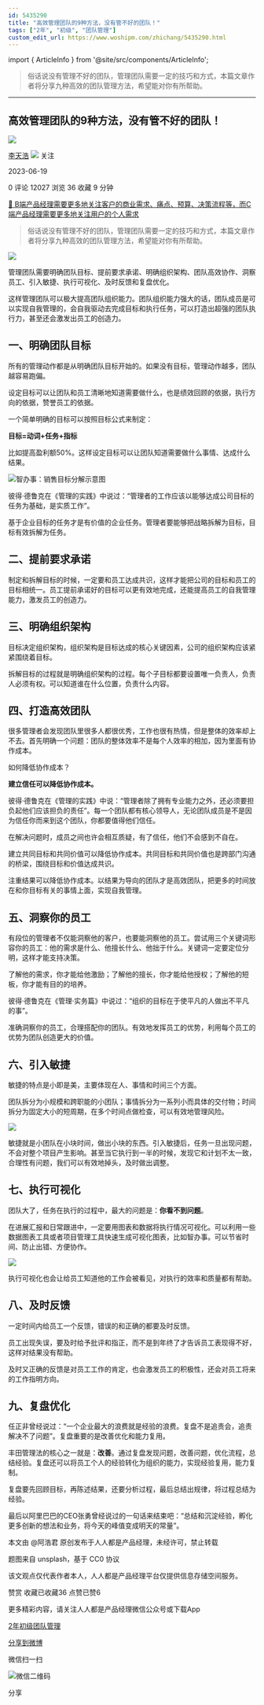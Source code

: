 ```yaml
---
id: 5435290
title: "高效管理团队的9种方法，没有管不好的团队！"
tags: ["2年", "初级", "团队管理"]
custom_edit_url: https://www.woshipm.com/zhichang/5435290.html
---
```

import { ArticleInfo } from '@site/src/components/ArticleInfo';

<ArticleInfo
    author="李天浩"
    authorLink="https://www.woshipm.com/u/1160156"
    published="2023-06-19"
    views={12027}
    comments={0}
    collects={36}
/>

> 俗话说没有管理不好的团队，管理团队需要一定的技巧和方式，本篇文章作者将分享九种高效的团队管理方法，希望能对你有所帮助。

---

## 高效管理团队的9种方法，没有管不好的团队！

[![](https://static.woshipm.com/APP_U_202010_20201023133411_9120.jpeg?imageView2/1/w/72/h/72/q/100)](https://www.woshipm.com/u/1160156)

[李天浩](https://www.woshipm.com/u/1160156) ![](https://static.woshipm.com/tag/1101_1@2x.png) 关注

2023-06-19

0 评论 12027 浏览 36 收藏 9 分钟

[🔗 B端产品经理需要更多地关注客户的商业需求、痛点、预算、决策流程等，而C端产品经理需要更多地关注用户的个人需求](https://ke.qidianla.com/courses/bcpm)

> 俗话说没有管理不好的团队，管理团队需要一定的技巧和方式，本篇文章作者将分享九种高效的团队管理方法，希望能对你有所帮助。

![](https://image.woshipm.com/2023/04/17/77683736-dcf5-11ed-897e-00163e0b5ff3.png)

管理团队需要明确团队目标、提前要求承诺、明确组织架构、团队高效协作、洞察员工、引入敏捷、执行可视化、及时反馈和复盘优化。

这样管理团队可以极大提高团队组织能力。团队组织能力强大的话，团队成员是可以实现自我管理的，会自我驱动去完成目标和执行任务，可以打造出超强的团队执行力，甚至还会激发出员工的创造力。

## 一、明确团队目标

所有的管理动作都是从明确团队目标开始的。如果没有目标，管理动作越多，团队越容易跑偏。

设定目标可以让团队和员工清晰地知道需要做什么，也是绩效回顾的依据，执行方向的依据，赞誉员工的依据。

一个简单明确的目标可以按照目标公式来制定：

**目标=动词+任务+指标**

比如提高盈利额50%。这样设定目标可以让团队知道需要做什么事情、达成什么结果。

![智办事：销售目标分解示意图](https://image.woshipm.com/2023/06/19/3510f5cc-0e54-11ee-969f-00163e0b5ff3.png)

彼得·德鲁克在《管理的实践》中说过：“管理者的工作应该以能够达成公司目标的任务为基础，是实质工作”。

基于企业目标的任务才是有价值的企业任务。管理者要能够把战略拆解为目标，目标有效拆解为任务。

## 二、提前要求承诺

制定和拆解目标的时候，一定要和员工达成共识，这样才能把公司的目标和员工的目标相统一。员工提前承诺好的目标可以更有效地完成，还能提高员工的自我管理能力，激发员工的创造力。

## 三、明确组织架构

目标决定组织架构，组织架构是目标达成的核心关键因素，公司的组织架构应该紧紧围绕着目标。

拆解目标的过程就是明确组织架构的过程。每个子目标都要设置唯一负责人，负责人必须有权。可以知道谁在什么位置，负责什么内容。

## 四、打造高效团队

很多管理者会发现团队里很多人都很优秀，工作也很有热情，但是整体的效率却上不去。首先明确一个问题：团队的整体效率不是每个人效率的相加，因为里面有协作成本。

如何降低协作成本？

**建立信任可以降低协作成本。**

彼得·德鲁克在《管理的实践》中说：“管理者除了拥有专业能力之外，还必须要担负起他们应该担负的责任”。每一个团队都有核心领导人，无论团队成员是不是因为信任你而来到这个团队，你都要值得他们信任。

在解决问题时，成员之间也许会相互质疑，有了信任，他们不会感到不自在。

建立共同目标和共同价值可以降低协作成本。共同目标和共同价值也是跨部门沟通的桥梁，围绕目标和价值达成共识。

注重结果可以降低协作成本。以结果为导向的团队才是高效团队，把更多的时间放在和你目标有关的事情上面，实现自我管理。

## 五、洞察你的员工

有段位的管理者不仅能洞察他的客户，也要能洞察他的员工。尝试用三个关键词形容你的员工：他的需求是什么、他擅长什么、他拙于什么。关键词一定要定位分明，这样才能支持决策。

了解他的需求，你才能给他激励；了解他的擅长，你才能给他授权；了解他的短板，你才能有目的的培养。

彼得·德鲁克在《管理·实务篇》中说过：“组织的目标在于使平凡的人做出不平凡的事”。

准确洞察你的员工，合理搭配你的团队。有效地发挥员工的优势，利用每个员工的优势为团队创造更大的价值。

## 六、引入敏捷

敏捷的特点是小即是美，主要体现在人、事情和时间三个方面。

团队拆分为小规模和跨职能的小团队；事情拆分为一系列小而具体的交付物；时间拆分为固定大小的短周期，在多个时间点做检查，可以有效地管理风险。

![](https://image.woshipm.com/2023/06/19/587034c4-0e54-11ee-a144-00163e0b5ff3.png)

敏捷就是小团队在小块时间，做出小块的东西。引入敏捷后，任务一旦出现问题，不会对整个项目产生影响。甚至当它执行到一半的时候，发现它和计划不太一致，合理性有问题，我们可以有效地掉头，及时做出调整。

## 七、执行可视化

团队大了，任务在执行的过程中，最大的问题是：**你看不到问题**。

在进展汇报和日常跟进中，一定要用图表和数据将执行情况可视化。可以利用一些数据图表工具或者项目管理工具快速生成可视化图表，比如智办事。可以节省时间、防止出错、方便协作。

![](https://image.woshipm.com/2023/06/19/7d0ef2de-0e54-11ee-969f-00163e0b5ff3.png)

执行可视化也会让给员工知道他的工作会被看见，对执行的效率和质量都有帮助。

## 八、及时反馈

一定时间内给员工一个反馈，错误的和正确的都要及时反馈。

员工出现失误，要及时给予批评和指正，而不是到年终了才告诉员工表现得不好，这样对结果没有帮助。

及时又正确的反馈是对员工工作的肯定，也会激发员工的积极性，还会对员工将来的工作指明方向。

## 九、复盘优化

任正非曾经说过：“一个企业最大的浪费就是经验的浪费。复盘不是追责会，追责解决不了问题”。复盘重要的是改善优化和能力复用。

丰田管理法的核心之一就是：**改善**。通过复盘发现问题，改善问题，优化流程，总结经验。复盘还可以将员工个人的经验转化为组织的能力，实现经验复用，能力复制。

复盘要先回顾目标，再陈述结果，还要分析过程，最后总结出规律，将过程总结为经验。

最后以阿里巴巴的CEO张勇曾经说过的一句话来结束吧：“总结和沉淀经验，孵化更多创新的想法和业务，将今天的峰值变成明天的常量”。

本文由 @阿浩君 原创发布于人人都是产品经理，未经许可，禁止转载

题图来自 unsplash，基于 CC0 协议

该文观点仅代表作者本人，人人都是产品经理平台仅提供信息存储空间服务。

赞赏 收藏已收藏36 点赞已赞6

更多精彩内容，请关注人人都是产品经理微信公众号或下载App

[2年](https://www.woshipm.com/tag/2%e5%b9%b4)[初级](https://www.woshipm.com/tag/%e5%88%9d%e7%ba%a7)[团队管理](https://www.woshipm.com/tag/%e5%9b%a2%e9%98%9f%e7%ae%a1%e7%90%86)

[分享到微博](https://service.weibo.com/share/share.php?appkey=2775287854&title=高效管理团队的9种方法，没有管不好的团队！&url=https://www.woshipm.com/zhichang/5435290.html&pic=https://image.woshipm.com/2023/04/17/77683736-dcf5-11ed-897e-00163e0b5ff3.png)

微信扫一扫

![微信二维码](https://api.pwmqr.com/qrcode/create/?url=https://www.woshipm.com/zhichang/5435290.html)

分享